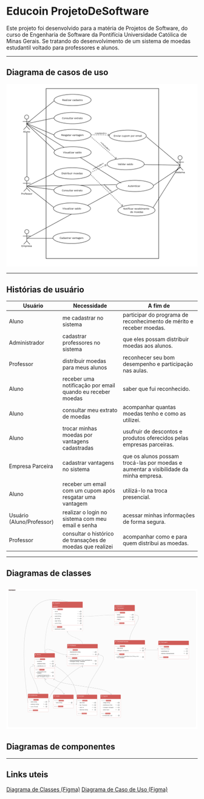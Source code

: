 # Educoin ProjetoDeSoftware

Este projeto foi desenvolvido para a matéria de Projetos de Software, do curso de Engenharia de Software da Pontifícia Universidade Católica de Minas Gerais. Se tratando do desenvolvimento de um sistema de moedas estudantil voltado para professores e alunos.

---

## Diagrama de casos de uso
![Diagrama de Caso de Uso](Diagramas/UseCase.png)

---

## Histórias de usuário

| Usuário            | Necessidade                                           | A fim de                                               |
|--------------------|------------------------------------------------------|-------------------------------------------------------|
| Aluno              | me cadastrar no sistema                              | participar do programa de reconhecimento de mérito e receber moedas. |
| Administrador      | cadastrar professores no sistema                     | que eles possam distribuir moedas aos alunos.         |
| Professor          | distribuir moedas para meus alunos                   | reconhecer seu bom desempenho e participação nas aulas.|
| Aluno              | receber uma notificação por email quando eu receber moedas | saber que fui reconhecido.                            |
| Aluno              | consultar meu extrato de moedas                      | acompanhar quantas moedas tenho e como as utilizei.   |
| Aluno              | trocar minhas moedas por vantagens cadastradas       | usufruir de descontos e produtos oferecidos pelas empresas parceiras. |
| Empresa Parceira    | cadastrar vantagens no sistema                       | que os alunos possam trocá-las por moedas e aumentar a visibilidade da minha empresa. |
| Aluno              | receber um email com um cupom após resgatar uma vantagem | utilizá-lo na troca presencial.                       |
| Usuário (Aluno/Professor) | realizar o login no sistema com meu email e senha | acessar minhas informações de forma segura.          |
| Professor          | consultar o histórico de transações de moedas que realizei | acompanhar como e para quem distribui as moedas.     |


---

## Diagramas de classes
![Diagrama de Classes](Diagramas/Diagrama%20de%20Classes.png)
---

## Diagramas de componentes

---

## Links uteis 
[Diagrama de Classes (Figma)](https://www.figma.com/board/kfI284HSf8WiTKc50DqJa9/Class-Diagram-Template--Community-?node-id=9-5066&t=DRsJGtbsZeutKpX4-0)
[Diagrama de Caso de Uso (Figma)](https://www.figma.com/design/Bx0Lyqh3I3o3oCAZlvXV4A/UML-Use-Case-Diagram--Community-?node-id=9-168&t=ivRcbmKKoFpdD9JJ-1)

